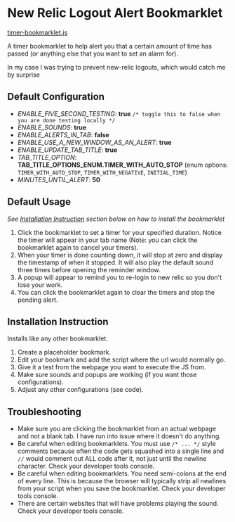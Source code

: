 # New Relic Logout Alert Bookmarklet

[timer-bookmarklet.js](/timer-bookmarklet/timer-bookmarklet.js)

A timer bookmarklet to help alert you that a certain amount of time has passed (or anything else that you want to set an alarm for).
  
In my case I was trying to prevent new-relic logouts, which would catch me by surprise

## Default Configuration

- *ENABLE_FIVE_SECOND_TESTING*: **true** `/* toggle this to false when you are done testing locally */`
- *ENABLE_SOUNDS*: **true**
- *ENABLE_ALERTS_IN_TAB*: **false**
- *ENABLE_USE_A_NEW_WINDOW_AS_AN_ALERT*: **true**
- *ENABLE_UPDATE_TAB_TITLE*: **true**
- *TAB_TITLE_OPTION*: **TAB_TITLE_OPTIONS_ENUM.TIMER_WITH_AUTO_STOP** (enum options: `TIMER_WITH_AUTO_STOP`, `TIMER_WITH_NEGATIVE`, `INITIAL_TIME`)
- *MINUTES_UNTIL_ALERT*: **50**

## Default Usage

<em>See [Installation Instruction](#installation-instruction) section below on how to install the bookmarklet</em>

1. Click the bookmarklet to set a timer for your specified duration.  Notice the timer will appear in your tab name (Note: you can click the bookmarklet again to cancel your timers).
2. When your timer is done counting down, it will stop at zero and display the timestamp of when it stopped.  It will also play the default sound three times before opening the reminder window.
3. A popup will appear to remind you to re-login to new relic so you don't lose your work.
4. You can click the bookmarklet again to clear the timers and stop the pending alert.

## Installation Instruction

Installs like any other bookmarklet.

1. Create a placeholder bookmark.
2. Edit your bookmark and add the script where the url would normally go.
3. Give it a test from the webpage you want to execute the JS from.
4. Make sure sounds and popups are working (if you want those configurations).
5. Adjust any other configurations (see code).

## Troubleshooting
- Make sure you are clicking the bookmarklet from an actual webpage and not a blank tab.  I have run into issue where it doesn't do anything.
- Be careful when editing bookmarklets.  You must use `/* ... */` style comments because often the code gets squashed into a single line and `//` would comment out ALL code after it, not just until the newline character.  Check your developer tools console.
- Be careful when editing bookmarklets.  You need semi-colons at the end of every line.  This is because the browser will typically strip all newlines from your script when you save the bookmarklet. Check your developer tools console.
- There are certain websites that will have problems playing the sound. Check your developer tools console.
